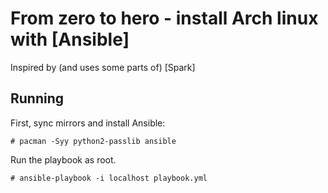 # From zero to hero - install Arch linux with [Ansible]

Inspired by (and uses some parts of) [Spark]

## Running

First, sync mirrors and install Ansible:

    # pacman -Syy python2-passlib ansible

Run the playbook as root.

    # ansible-playbook -i localhost playbook.yml
